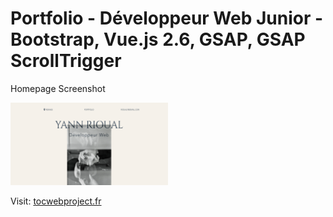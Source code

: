 # Portfolio - Développeur Web Junior - Bootstrap, Vue.js 2.6, GSAP, GSAP ScrollTrigger

<p>Homepage Screenshot</p>
<img src="public/social-share.png" style="width: 50%">

<p>Visit: <a href="https://tocwebproject.fr/" target="_blank" >tocwebproject.fr</a></p>
